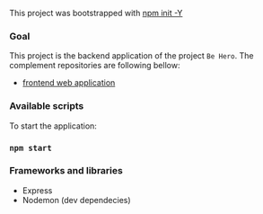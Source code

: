 This project was bootstrapped with [npm init -Y](https://expressjs.com/pt-br/starter/installing.html)

### Goal

This project is the backend application of the project `Be Hero`. The complement repositories are following bellow:

- [frontend web application](https://github.com/joaofanchini/be-hero-frontend-web.git)

### Available scripts

To start the application:

### `npm start`

### Frameworks and libraries

- Express
- Nodemon (dev dependecies)
